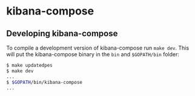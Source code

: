# kibana-compose

Developing kibana-compose
-------------------------

To compile a development version of kibana-compose run `make dev`. This will put the kibana-compose binary in the `bin` and `$GOPATH/bin` folder:

```sh
$ make updatedpes
$ make dev
...
$ $GOPATH/bin/kibana-compose
...
```
